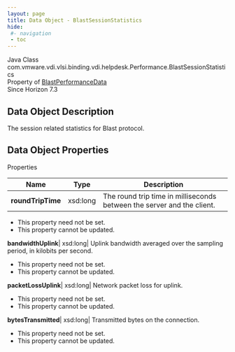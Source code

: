 ```yaml
---
layout: page
title: Data Object - BlastSessionStatistics
hide:
 #- navigation
 - toc
---
```






Java Class
    com.vmware.vdi.vlsi.binding.vdi.helpdesk.Performance.BlastSessionStatistics  
Property of
     [BlastPerformanceData](vdi.helpdesk.Performance.BlastPerformanceData.md#field_detail)  
Since 
    Horizon 7.3

## Data Object Description 

The session related statistics for Blast protocol. 

## Data Object Properties

Properties

Name |  Type |  Description   
---|---|---  
**roundTripTime**|  xsd:long|  The round trip time in milliseconds between the server and the client.   


* This property need not be set.
* This property cannot be updated.

  
**bandwidthUplink**|  xsd:long|  Uplink bandwidth averaged over the sampling period, in kilobits per second.   


* This property need not be set.
* This property cannot be updated.

  
**packetLossUplink**|  xsd:long|  Network packet loss for uplink.   


* This property need not be set.
* This property cannot be updated.

  
**bytesTransmitted**|  xsd:long|  Transmitted bytes on the connection.   


* This property need not be set.
* This property cannot be updated.

  
  
  
  
  
  

